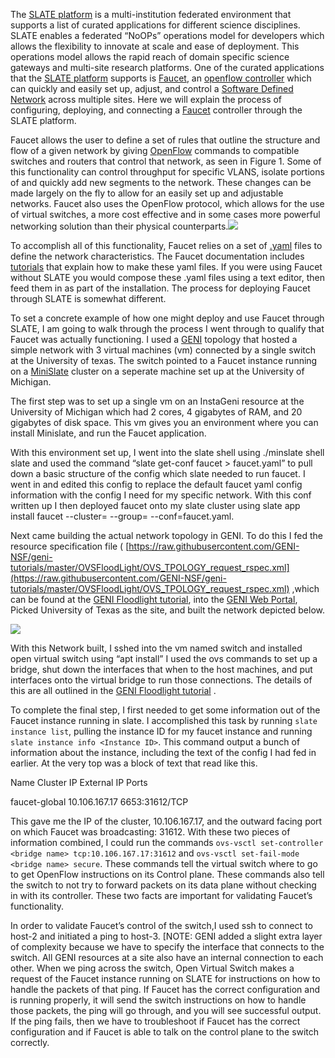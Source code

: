 The [SLATE platform](http://www.slateci.io) is a multi-institution federated environment that supports a list of curated applications for different science disciplines. SLATE enables a federated “NoOPs” operations model for developers which allows the flexibility to innovate at scale and ease of deployment. This operations model allows the rapid reach of domain specific science gateways and multi-site research platforms. One of the curated applications that the [SLATE platform](http://www.slateci.io) supports is [Faucet](https://faucet.nz/), an [openflow controller](https://www.sdxcentral.com/networking/sdn/definitions/what-is-openflow/) which can quickly and easily set up, adjust, and control a [Software Defined Network](https://www.opennetworking.org/sdn-definition/) across multiple sites. Here we will explain the process of configuring, deploying, and connecting a [Faucet](https://faucet.nz/) controller through the SLATE platform.

  

Faucet allows the user to define a set of rules that outline the structure and flow of a given network by giving [OpenFlow](https://www.opennetworking.org/wp-content/uploads/2014/10/openflow-switch-v1.5.1.pdf) commands to compatible switches and routers that control that network, as seen in Figure 1. Some of this functionality can control throughput for specific VLANS, isolate portions of and quickly add new segments to the network. These changes can be made largely on the fly to allow for an easily set up and adjustable networks. Faucet also uses the OpenFlow protocol, which allows for the use of virtual switches, a more cost effective and in some cases more powerful networking solution than their physical counterparts.![](https://lh6.googleusercontent.com/dvHcVJ7djN0ez9sM4KVcImgAumLmPtgEICa2oxDbt3BFk0nAcmr3eaxFQF3222rWDFYCo4CRq95sqPC89kaZG_w9n4KsckJvD-jLL4Ja8kRY63vcXWci8CljOsoAHIvAvBXBxkpo)

To accomplish all of this functionality, Faucet relies on a set of [.yaml](https://yaml.org/) files to define the network characteristics. The Faucet documentation includes [tutorials](https://docs.faucet.nz/en/latest/tutorials/index.html) that explain how to make these yaml files. If you were using Faucet without SLATE you would compose these .yaml files using a text editor, then feed them in as part of the installation. The process for deploying Faucet through SLATE is somewhat different.

To set a concrete example of how one might deploy and use Faucet through SLATE, I am going to walk through the process I went through to qualify that Faucet was actually functioning. I used a [GENI](https://www.geni.net) topology that hosted a simple network with 3 virtual machines (vm) connected by a single switch at the University of texas. The switch pointed to a Faucet instance running on a [MiniSlate](https://github.com/slateci/minislate) cluster on a seperate machine set up at the University of Michigan.

The first step was to set up a single vm on an InstaGeni resource at the University of Michigan which had 2 cores, 4 gigabytes of RAM, and 20 gigabytes of disk space. This vm gives you an environment where you can install Minislate, and run the Faucet application.

With this environment set up, I went into the slate shell using ./minslate shell slate and used the command “slate get-conf faucet > faucet.yaml” to pull down a basic structure of the config which slate needed to run faucet. I went in and edited this config to replace the default faucet yaml config information with the config I need for my specific network. With this conf written up I then deployed faucet onto my slate cluster using slate app install faucet --cluster=<cluster name> --group=<group name> --conf=faucet.yaml.

Next came building the actual network topology in GENI. To do this I fed the resource specification file ( [​https://raw.githubusercontent.com/GENI-NSF/geni-tutorials/master/OVSFloodLight/OVS_TPOLOGY_request_rspec.xml](https://raw.githubusercontent.com/GENI-NSF/geni-tutorials/master/OVSFloodLight/OVS_TPOLOGY_request_rspec.xml) ,which can be found at the [GENI Floodlight tutorial](https://groups.geni.net/geni/wiki/GENIExperimenter/Tutorials/OpenFlowOVS-Floodlight), into the [GENI Web Portal](https://portal.geni.net), Picked University of Texas as the site, and built the network depicted below.

  
  
![](https://lh5.googleusercontent.com/LkK4K2Svyrvp5Ifk1MpZvh84NU7UrclnMpGXEpP0j3ReZkvnbqdeBDi43V-V_vCe06Qf-t37OLOpVJ8KoV_K4xpYpG7OypFHJfCzsEGQD-wJSIuvQhSy1iRmvvxMcKq0y8rzAYc8)  
  

With this Network built, I sshed into the vm named switch and installed open virtual switch using “apt install” I used the ovs commands to set up a bridge, shut down the interfaces that when to the host machines, and put interfaces onto the virtual bridge to run those connections. The details of this are all outlined in the [GENI Floodlight tutorial](https://groups.geni.net/geni/wiki/GENIExperimenter/Tutorials/OpenFlowOVS-Floodlight) .

To complete the final step, I first needed to get some information out of the Faucet instance running in slate. I accomplished this task by running ```slate instance list```, pulling the instance ID for my faucet instance and running ```slate instance info <Instance ID>```. This command output a bunch of information about the instance, including the text of the config I had fed in earlier. At the very top was a block of text that read like this.

Name Cluster IP External IP Ports

faucet-global 10.106.167.17 <none> 6653:31612/TCP

This gave me the IP of the cluster, 10.106.167.17, and the outward facing port on which Faucet was broadcasting: 31612. With these two pieces of information combined, I could run the commands ```ovs-vsctl set-controller <bridge name> tcp:10.106.167.17:31612``` and ```ovs-vsctl set-fail-mode <bridge name> secure```. These commands tell the virtual switch where to go to get OpenFlow instructions on its Control plane. These commands also tell the switch to not try to forward packets on its data plane without checking in with its controller. These two facts are important for validating Faucet’s functionality.

In order to validate Faucet’s control of the switch,I used ssh to connect to host-2 and initiated a ping to host-3. [NOTE: GENI added a slight extra layer of complexity because we have to specify the interface that connects to the switch. All GENI resources at a site also have an internal connection to each other. When we ping across the switch, Open Virtual Switch makes a request of the Faucet instance running on SLATE for instructions on how to handle the packets of that ping. If Faucet has the correct configuration and is running properly, it will send the switch instructions on how to handle those packets, the ping will go through, and you will see successful output. If the ping fails, then we have to troubleshoot if Faucet has the correct configuration and if Faucet is able to talk on the control plane to the switch correctly.
